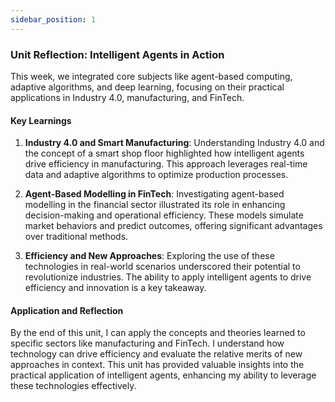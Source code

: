 ```yaml
---
sidebar_position: 1
---
```


### Unit Reflection: Intelligent Agents in Action

This week, we integrated core subjects like agent-based computing, adaptive algorithms, and deep learning, focusing on their practical applications in Industry 4.0, manufacturing, and FinTech.

#### Key Learnings

1. **Industry 4.0 and Smart Manufacturing**: Understanding Industry 4.0 and the concept of a smart shop floor highlighted how intelligent agents drive efficiency in manufacturing. This approach leverages real-time data and adaptive algorithms to optimize production processes.

2. **Agent-Based Modelling in FinTech**: Investigating agent-based modelling in the financial sector illustrated its role in enhancing decision-making and operational efficiency. These models simulate market behaviors and predict outcomes, offering significant advantages over traditional methods.

3. **Efficiency and New Approaches**: Exploring the use of these technologies in real-world scenarios underscored their potential to revolutionize industries. The ability to apply intelligent agents to drive efficiency and innovation is a key takeaway.

#### Application and Reflection

By the end of this unit, I can apply the concepts and theories learned to specific sectors like manufacturing and FinTech. I understand how technology can drive efficiency and evaluate the relative merits of new approaches in context. This unit has provided valuable insights into the practical application of intelligent agents, enhancing my ability to leverage these technologies effectively.